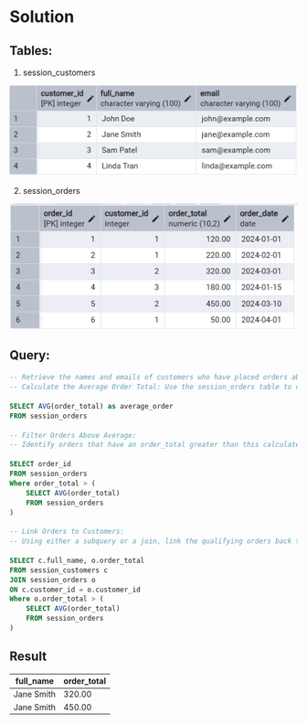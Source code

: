# Solution

## Tables:

1. session_customers <br/>

![](../images/question-2/session_customers.png)

2. session_orders <br/>

![](../images/question-2/session_orders.png)

## Query:
```sql
-- Retrieve the names and emails of customers who have placed orders above the average order total.
-- Calculate the Average Order Total: Use the session_orders table to compute the average of order_total.

SELECT AVG(order_total) as average_order
FROM session_orders

-- Filter Orders Above Average:
-- Identify orders that have an order_total greater than this calculated average.

SELECT order_id
FROM session_orders
Where order_total > (
	SELECT AVG(order_total)
	FROM session_orders
)

-- Link Orders to Customers:
-- Using either a subquery or a join, link the qualifying orders back to the corresponding customers in the session_customers table.

SELECT c.full_name, o.order_total
FROM session_customers c
JOIN session_orders o
ON c.customer_id = o.customer_id
Where o.order_total > (
	SELECT AVG(order_total)
	FROM session_orders
)
```

## Result

| full_name | order_total |
|-----------|-------------|
|Jane Smith |	320.00    |
|Jane Smith |	450.00    |